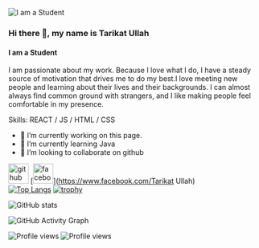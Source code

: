 ![I am a Student](https://scontent.fcgp17-1.fna.fbcdn.net/v/t1.6435-1/s200x200/246435427_3067299910175925_3044698035279259034_n.jpg?_nc_cat=111&ccb=1-5&_nc_sid=7206a8&_nc_ohc=BmScJ5VYknwAX9ktHVN&_nc_ht=scontent.fcgp17-1.fna&oh=f130740b40118718f305830fd4a84943&oe=61AB5ED3)
### Hi there 👋, my name is Tarikat Ullah
#### I am a Student

I am passionate about my work. Because I love what I do, I have a steady source of motivation that drives me to do my best.I love meeting new people and learning about their lives and their backgrounds. I can almost always find common ground with strangers, and I like making people feel comfortable in my presence.

Skills:  REACT / JS / HTML / CSS

- 🔭 I’m currently working on this page. 
- 🌱 I’m currently learning Java  
- 👯 I’m looking to collaborate on github 


[<img src='https://cdn.jsdelivr.net/npm/simple-icons@3.0.1/icons/github.svg' alt='github' height='40'>](https://github.com/https://github.com/Tarikat-Ullah)  [<img src='https://cdn.jsdelivr.net/npm/simple-icons@3.0.1/icons/facebook.svg' alt='facebook' height='40'>](https://www.facebook.com/Tarikat Ullah)  
[![Top Langs](https://github-readme-stats.vercel.app/api/top-langs/?username=Tarikat-Ullah)](https://github.com/anuraghazra/github-readme-stats)
[![trophy](https://github-profile-trophy.vercel.app/?username=Tarikat-Ullah)](https://github.com/ryo-ma/github-profile-trophy)

![GitHub stats](https://github-readme-stats.vercel.app/api?username=Tarikat-Ullah&show_icons=true)  

![GitHub Activity Graph](https://activity-graph.herokuapp.com/graph?username=Tarikat-Ullah) 

![Profile views](https://gpvc.arturio.dev/https://github.com/Tarikat-Ullah) 
![Profile views](https://gpvc.arturio.dev/Tarikat-Ullah)  
